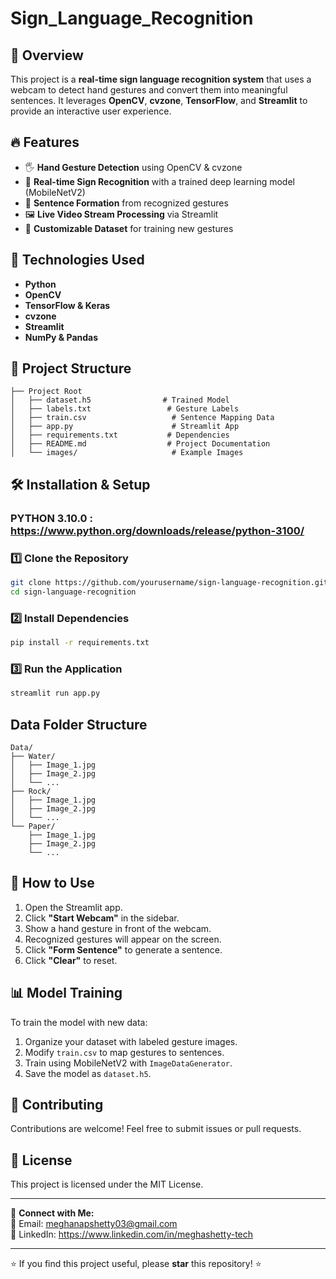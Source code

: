 # Sign_Language_Recognition



## 📌 Overview

This project is a **real-time sign language recognition system** that uses a webcam to detect hand gestures and convert them into meaningful sentences. It leverages **OpenCV**, **cvzone**, **TensorFlow**, and **Streamlit** to provide an interactive user experience.

## 🔥 Features

- 🖐 **Hand Gesture Detection** using OpenCV & cvzone
- 🤖 **Real-time Sign Recognition** with a trained deep learning model (MobileNetV2)
- 📝 **Sentence Formation** from recognized gestures
- 🖼 **Live Video Stream Processing** via Streamlit
- 📄 **Customizable Dataset** for training new gestures

## 🚀 Technologies Used

- **Python**
- **OpenCV**
- **TensorFlow & Keras**
- **cvzone**
- **Streamlit**
- **NumPy & Pandas**

## 📂 Project Structure

```
├── Project Root
│   ├── dataset.h5                # Trained Model
│   ├── labels.txt                 # Gesture Labels
│   ├── train.csv                   # Sentence Mapping Data
│   ├── app.py                      # Streamlit App
│   ├── requirements.txt           # Dependencies
│   ├── README.md                  # Project Documentation
│   └── images/                     # Example Images
```

## 🛠 Installation & Setup

### PYTHON 3.10.0 : https://www.python.org/downloads/release/python-3100/

### 1️⃣ Clone the Repository

```bash
git clone https://github.com/yourusername/sign-language-recognition.git
cd sign-language-recognition
```

### 2️⃣ Install Dependencies

```bash
pip install -r requirements.txt
```

### 3️⃣ Run the Application

```bash
streamlit run app.py
```

## Data Folder Structure
```
Data/
├── Water/
│   ├── Image_1.jpg
│   ├── Image_2.jpg
│   └── ...
├── Rock/
│   ├── Image_1.jpg
│   ├── Image_2.jpg
│   └── ...
└── Paper/
    ├── Image_1.jpg
    ├── Image_2.jpg
    └── ...
```

## 🎯 How to Use

1. Open the Streamlit app.
2. Click **"Start Webcam"** in the sidebar.
3. Show a hand gesture in front of the webcam.
4. Recognized gestures will appear on the screen.
5. Click **"Form Sentence"** to generate a sentence.
6. Click **"Clear"** to reset.

## 📊 Model Training

To train the model with new data:

1. Organize your dataset with labeled gesture images.
2. Modify `train.csv` to map gestures to sentences.
3. Train using MobileNetV2 with `ImageDataGenerator`.
4. Save the model as `dataset.h5`.

## 🤝 Contributing

Contributions are welcome! Feel free to submit issues or pull requests.

## 📜 License

This project is licensed under the MIT License.

---

🔗 **Connect with Me:**\
📧 Email: [meghanapshetty03@gmail.com](mailto\:meghanapshetty03@gmail.com)\
🔗 LinkedIn: https://www.linkedin.com/in/meghashetty-tech

---

⭐ If you find this project useful, please **star** this repository! ⭐

